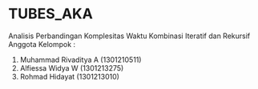 # TUBES_AKA

Analisis Perbandingan Komplesitas Waktu Kombinasi Iteratif dan Rekursif
Anggota Kelompok :
1. Muhammad Rivaditya A (1301210511)
2. Alfiessa Widya W (1301213275)
3. Rohmad Hidayat (1301213010)
